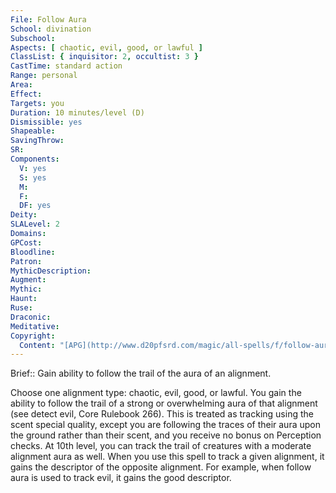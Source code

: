 ```yaml
---
File: Follow Aura
School: divination
Subschool: 
Aspects: [ chaotic, evil, good, or lawful ]
ClassList: { inquisitor: 2, occultist: 3 }
CastTime: standard action
Range: personal
Area: 
Effect: 
Targets: you
Duration: 10 minutes/level (D)
Dismissible: yes
Shapeable: 
SavingThrow: 
SR: 
Components:
  V: yes
  S: yes
  M: 
  F: 
  DF: yes
Deity: 
SLALevel: 2
Domains: 
GPCost: 
Bloodline: 
Patron: 
MythicDescription: 
Augment: 
Mythic: 
Haunt: 
Ruse: 
Draconic: 
Meditative: 
Copyright:
  Content: "[APG](http://www.d20pfsrd.com/magic/all-spells/f/follow-aura)"
---
```

Brief:: Gain ability to follow the trail of the aura of an alignment.

Choose one alignment type: chaotic, evil, good, or lawful. You gain the ability to follow the trail of a strong or overwhelming aura of that alignment (see detect evil, Core Rulebook 266). This is treated as tracking using the scent special quality, except you are following the traces of their aura upon the ground rather than their scent, and you receive no bonus on Perception checks. At 10th level, you can track the trail of creatures with a moderate alignment aura as well.  When you use this spell to track a given alignment, it gains the descriptor of the opposite alignment. For example, when follow aura is used to track evil, it gains the good descriptor.
